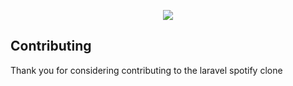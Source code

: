 <p align="center"><img src="https://laravel.com/assets/img/components/logo-laravel.svg"></p>

## Contributing

Thank you for considering contributing to the laravel spotify clone